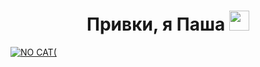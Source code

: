 <h1 align="center">Привки, я Паша</a> 
<img src="https://github.com/blackcater/blackcater/raw/main/images/Hi.gif" height="32"/></h1>

[![NO CAT(][1]][1]

[1]: https://github.com/JollyFoxy/JollyFoxy/blob/main/ezgif-3-1d64171235.gif
